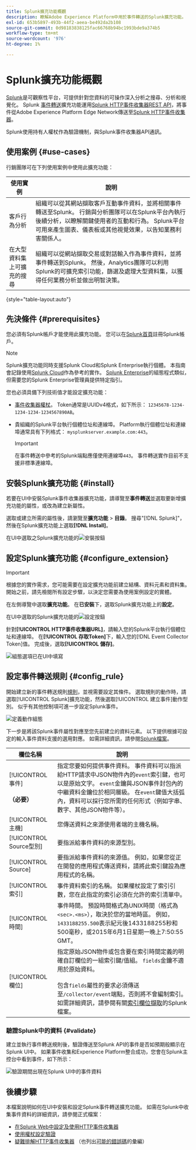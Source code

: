 ```yaml
---
title: Splunk擴充功能概觀
description: 瞭解Adobe Experience Platform中用於事件轉送的Splunk擴充功能。
exl-id: 653b5897-493b-44f2-aeea-be492da2b108
source-git-commit: 0d98183838125fac66768b94bc1993bde9a374b5
workflow-type: tm+mt
source-wordcount: '976'
ht-degree: 1%

---
```


# Splunk擴充功能概觀

[Splunk](https://www.splunk.com)是可觀察性平台，可提供針對您資料的可操作深入分析之搜尋、分析和視覺化。 Splunk [事件轉送](../../../ui/event-forwarding/overview.md)擴充功能運用[Splunk HTTP事件收集器REST API](https://docs.splunk.com/Documentation/Splunk/8.2.5/Data/HECRESTendpoints)，將事件從Adobe Experience Platform Edge Network傳送至[Splunk HTTP事件收集器](https://docs.splunk.com/Documentation/Splunk/8.2.5/Data/UsetheHTTPEventCollector)。

Splunk使用持有人權杖作為驗證機制，與Splunk事件收集器API通訊。

## 使用案例 {#use-cases}

行銷團隊可在下列使用案例中使用此擴充功能：

| 使用實例 | 說明 |
| --- | --- |
| 客戶行為分析 | 組織可以從其網站擷取客戶互動事件資料，並將相關事件轉送至Splunk。 行銷與分析團隊可以在Splunk平台內執行後續分析，以瞭解關鍵使用者的互動和行為。 Splunk平台可用來產生圖表、儀表板或其他視覺效果，以告知業務利害關係人。 |
| 在大型資料集上可擴充的搜尋 | 組織可以從網站擷取交易或對話輸入作為事件資料，並將事件轉送到Splunk。 然後，Analytics團隊可以利用Splunk的可擴充索引功能，篩選及處理大型資料集，以獲得任何業務分析並做出明智決策。 |

{style="table-layout:auto"}

## 先決條件 {#prerequisites}

您必須有Splunk帳戶才能使用此擴充功能。 您可以在[Splunk首頁](https://www.splunk.com/page/sign_up)註冊Splunk帳戶。

>[!NOTE]
>
> Splunk擴充功能同時支援Splunk Cloud和Splunk Enterprise執行個體。 本指南會記錄使用[Splunk Cloud](https://www.splunk.com/en_us/products/splunk-cloud-platform.html)作為參考的實作。 [Splunk Enterprise](https://www.splunk.com/en_us/products/splunk-enterprise.html)的組態程式類似，但需要您的Splunk Enterprise管理員提供特定指引。

您也必須具備下列技術值才能設定擴充功能：

* [事件收集器權杖](https://docs.splunk.com/Documentation/Splunk/8.2.5/Data/UsetheHTTPEventCollector#Create_an_Event_Collector_token_on_Splunk_Cloud_Platform)。 Token通常是UUIDv4格式，如下所示： `12345678-1234-1234-1234-1234567890AB`。
* 貴組織的Splunk平台執行個體位址和連線埠。 Platform執行個體位址和連線埠通常具有下列格式： `mysplunkserver.example.com:443`。

  >[!IMPORTANT]
  >
  > 在事件轉送中參考的Splunk端點應僅使用連線埠`443`。 事件轉送實作目前不支援非標準連線埠。

## 安裝Splunk擴充功能 {#install}

若要在UI中安裝Splunk事件收集器擴充功能，請導覽至&#x200B;**事件轉送**&#x200B;並選取要新增擴充功能的屬性，或改為建立新屬性。

選取或建立所需的屬性後，請瀏覽至&#x200B;**擴充功能** > **目錄**。 搜尋&quot;[!DNL Splunk]&quot;，然後在Splunk擴充功能上選取&#x200B;**[!DNL Install]**。

在UI中選取之Splunk擴充功能的![安裝按鈕](../../../images/extensions/server/splunk/install.png)

## 設定Splunk擴充功能 {#configure_extension}

>[!IMPORTANT]
>
>根據您的實作需求，您可能需要在設定擴充功能前建立結構、資料元素和資料集。 開始之前，請先檢閱所有設定步驟，以決定您需要為使用案例設定的實體。

在左側導覽中選取&#x200B;**擴充功能**。 在&#x200B;**已安裝**&#x200B;下，選取Splunk擴充功能上的&#x200B;**設定**。

在UI中選取的Splunk擴充功能的![設定按鈕](../../../images/extensions/server/splunk/configure.png)

針對&#x200B;**[!UICONTROL HTTP事件收集器URL]**，請輸入您的Splunk平台執行個體位址和連線埠。 在&#x200B;**[!UICONTROL 存取Token]**&#x200B;下，輸入您的[!DNL Event Collector Token]值。 完成後，選取&#x200B;**[!UICONTROL 儲存]**。

![組態選項已在UI中填寫](../../../images/extensions/server/splunk/input.png)

## 設定事件轉送規則 {#config_rule}

開始建立新的事件轉送規則[規則](../../../ui/managing-resources/rules.md)，並視需要設定其條件。 選取規則的動作時，請選取[!UICONTROL Splunk]擴充功能，然後選取[!UICONTROL 建立事件]動作型別。 似乎有其他控制項可進一步設定Splunk事件。

![定義動作組態](../../../images/extensions/server/splunk/action-configurations.png)

下一步是將該Splunk事件屬性對應至您先前建立的資料元素。 以下提供根據可設定的輸入事件資料支援的選用對應。 如需詳細資訊，請參閱[Splunk檔案](https://docs.splunk.com/Documentation/Splunk/8.2.5/Data/FormateventsforHTTPEventCollector#Event_metadata)。

| 欄位名稱 | 說明 |
| --- | --- |
| [!UICONTROL 事件&#x200B;]<br><br>**（必要）** | 指定您要如何提供事件資料。 事件資料可以指派給HTTP請求中JSON物件內的`event`索引鍵，也可以是原始文字。 `event`金鑰與JSON事件封包內的中繼資料金鑰位於相同層級。 在`event`鍵值大括弧內，資料可以採行您所需的任何形式（例如字串、數字、其他JSON物件等）。 |
| [!UICONTROL 主機] | 您傳送資料之來源使用者端的主機名稱。 |
| [!UICONTROL Source型別] | 要指派給事件資料的來源型別。 |
| [!UICONTROL Source] | 要指派給事件資料的來源值。 例如，如果您從正在開發的應用程式傳送資料，請將此索引鍵設為應用程式的名稱。 |
| [!UICONTROL 索引] | 事件資料索引的名稱。 如果權杖設定了索引引數，您在此指定的索引必須在允許的索引清單中。 |
| [!UICONTROL 時間] | 事件時間。 預設時間格式為UNIX時間（格式為`<sec>.<ms>`），取決於您的當地時區。 例如，`1433188255.500`表示紀元後1433188255秒和500毫秒，或2015年6月1日星期一晚上7:50:55 GMT。 |
| [!UICONTROL 欄位] | 指定原始JSON物件或包含要在索引時間定義的明確自訂欄位的一組索引鍵/值組。  `fields`金鑰不適用於原始資料。<br><br>包含`fields`屬性的要求必須傳送至`/collector/event`端點，否則將不會編制索引。 如需詳細資訊，請參閱有關[索引欄位擷取](https://docs.splunk.com/Documentation/Splunk/8.2.5/Data/IFXandHEC)的Splunk檔案。 |

### 驗證Splunk中的資料 {#validate}

建立並執行事件轉送規則後，驗證傳送至Splunk API的事件是否如預期般顯示在Splunk UI中。 如果事件收集和Experience Platform整合成功，您會在Splunk主控台中看到事件，如下所示：

![驗證期間出現在Splunk UI中的事件資料](../../../images/extensions/server/splunk/splunk-data.png)

## 後續步驟

本檔案說明如何在UI中安裝和設定Splunk事件轉送擴充功能。 如需在Splunk中收集事件資料的詳細資訊，請參閱正式檔案：

* [在Splunk Web中設定及使用HTTP事件收集器](https://docs.splunk.com/Documentation/Splunk/8.2.5/Data/UsetheHTTPEventCollector)
* [使用權杖設定驗證](https://docs.splunk.com/Documentation/Splunk/8.2.5/Security/Setupauthenticationwithtokens#Prerequisites_for_activating_tokens)
* [疑難排解HTTP事件收集器](https://docs.splunk.com/Documentation/Splunk/8.2.5/Data/TroubleshootHTTPEventCollector) （也列出[可能的錯誤碼](https://docs.splunk.com/Documentation/Splunk/8.2.5/Data/TroubleshootHTTPEventCollector#Possible_error_codes)的彙編）

